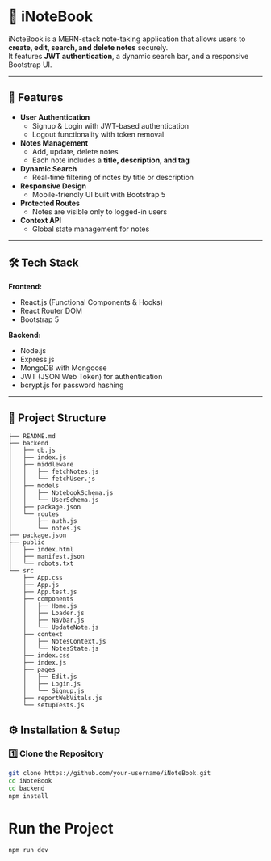 # 📓 iNoteBook

iNoteBook is a MERN-stack note-taking application that allows users to **create, edit, search, and delete notes** securely.  
It features **JWT authentication**, a dynamic search bar, and a responsive Bootstrap UI.

---

## 🚀 Features

- **User Authentication**
  - Signup & Login with JWT-based authentication
  - Logout functionality with token removal
- **Notes Management**
  - Add, update, delete notes
  - Each note includes a **title, description, and tag**
- **Dynamic Search**
  - Real-time filtering of notes by title or description
- **Responsive Design**
  - Mobile-friendly UI built with Bootstrap 5
- **Protected Routes**
  - Notes are visible only to logged-in users
- **Context API**
  - Global state management for notes

---

## 🛠️ Tech Stack

**Frontend:**
- React.js (Functional Components & Hooks)
- React Router DOM
- Bootstrap 5

**Backend:**
- Node.js
- Express.js
- MongoDB with Mongoose
- JWT (JSON Web Token) for authentication
- bcrypt.js for password hashing

---

## 📂 Project Structure
    ├── README.md
    ├── backend
    │   ├── db.js
    │   ├── index.js
    │   ├── middleware
    │   │   ├── fetchNotes.js
    │   │   └── fetchUser.js
    │   ├── models
    │   │   ├── NotebookSchema.js
    │   │   └── UserSchema.js
    │   ├── package.json
    │   └── routes
    │       ├── auth.js
    │       └── notes.js
    ├── package.json
    ├── public
    │   ├── index.html
    │   ├── manifest.json
    │   └── robots.txt
    └── src
        ├── App.css
        ├── App.js
        ├── App.test.js
        ├── components
        │   ├── Home.js
        │   ├── Loader.js
        │   ├── Navbar.js
        │   └── UpdateNote.js
        ├── context
        │   ├── NotesContext.js
        │   └── NotesState.js
        ├── index.css
        ├── index.js
        ├── pages
        │   ├── Edit.js
        │   ├── Login.js
        │   └── Signup.js
        ├── reportWebVitals.js
        └── setupTests.js

## ⚙️ Installation & Setup

### 1️⃣ Clone the Repository
```bash
git clone https://github.com/your-username/iNoteBook.git
cd iNoteBook
cd backend
npm install

```

# Run the Project
```
npm run dev
```
